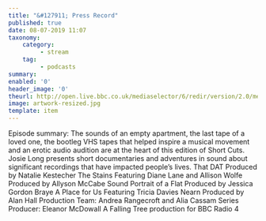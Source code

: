 ```yaml
---
title: "&#127911; Press Record"
published: true
date: 08-07-2019 11:07
taxonomy:
    category:
         - stream
    tag:
         - podcasts
summary:
enabled: '0'
header_image: '0'
theurl: http://open.live.bbc.co.uk/mediaselector/6/redir/version/2.0/mediaset/audio-nondrm-download/proto/http/vpid/p07f3nsl.mp3
image: artwork-resized.jpg
template: item
---
```

 
Episode summary: The sounds of an empty apartment, the last tape of a loved one, the bootleg VHS tapes that helped inspire a musical movement and an erotic audio audition are at the heart of this edition of Short Cuts. Josie Long presents short documentaries and adventures in sound about significant recordings that have impacted people’s lives. That DAT Produced by Natalie Kestecher The Stains Featuring Diane Lane and Allison Wolfe Produced by Allyson McCabe Sound Portrait of a Flat Produced by Jessica Gordon Braye A Place for Us Featuring Tricia Davies Nearn Produced by Alan Hall Production Team: Andrea Rangecroft and Alia Cassam Series Producer: Eleanor McDowall A Falling Tree production for BBC Radio 4
